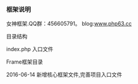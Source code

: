 <h3>框架说明</h3>
<p>
女神框架.QQ群：456605791。 blog:<a href="http://www.php63.cc">www.php63.cc</a> 
<p>
<p>目录结构</p>
<p>index.php 入口文件</p>
<p>Frame框架目录</p>
<p>2016-06-14 新增核心框架文件,完善项目入口文件</p>
